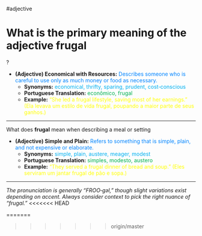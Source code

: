 #adjective

# What is the primary meaning of the adjective frugal
?
- **(Adjective) Economical with Resources:** <span style="color:rgb(0, 132, 255)">Describes someone who is careful to use only as much money or food as necessary.</span>
  - **Synonyms:** <span style="color:rgb(0, 176, 240)">economical, thrifty, sparing, prudent, cost‑conscious</span>
  - **Portuguese Translation:** <span style="color:rgb(0, 176, 80)">econômico, frugal</span>
  - **Example:** <span style="color:rgb(255, 255, 0)">“She led a frugal lifestyle, saving most of her earnings.” (Ela levava um estilo de vida frugal, poupando a maior parte de seus ganhos.)</span>
---
What does **frugal** mean when describing a meal or setting
- **(Adjective) Simple and Plain:** <span style="color:rgb(0, 132, 255)">Refers to something that is simple, plain, and not expensive or elaborate.</span>
  - **Synonyms:** <span style="color:rgb(0, 176, 240)">simple, plain, austere, meager, modest</span>
  - **Portuguese Translation:** <span style="color:rgb(0, 176, 80)">simples, modesto, austero</span>
  - **Example:** <span style="color:rgb(255, 255, 0)">“They served a frugal dinner of bread and soup.” (Eles serviram um jantar frugal de pão e sopa.)</span>
---
*The pronunciation is generally “FROO‑gəl,” though slight variations exist depending on accent. Always consider context to pick the right nuance of “frugal.”*
<<<<<<< HEAD

=======

>>>>>>> origin/master
<!--SR:!2025-07-10,25,270-->
